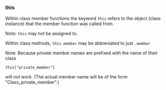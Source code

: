 ### this

Within class member functions the keyword `this` refers to the object (class instance) that the member function was called from.

Note: `this` may not be assigned to.

Within class methods, `this.member` may be abbreviated to just `.member`

Note: Because private member names are prefixed with the name of their class

``` suneido
this["private_member"]
```

will not work. (The actual member name will be of the form "Class_private_member".)